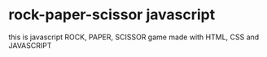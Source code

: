 # rock-paper-scissor javascript


this is javascript ROCK, PAPER, SCISSOR game made with HTML, CSS and JAVASCRIPT

